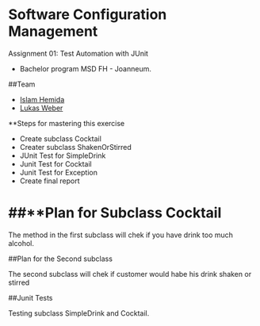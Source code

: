 # Software Configuration Management #

Assignment 01: Test Automation with JUnit

- Bachelor program MSD FH - Joanneum.


##Team
- [Islam Hemida][islam1992]
- [Lukas Weber][iamLukWeb]


**Steps for mastering this exercise 

- Create subclass Cocktail
- Creater subclass ShakenOrStirred
- JUnit Test for SimpleDrink
- Junit Test for Cocktail
- Junit Test for Exception
- Create final report

##**Plan for Subclass Cocktail
=====

The method in the first subclass will chek if you have drink too much alcohol. 

##Plan for the Second subclass 

The second subclass will chek if customer would habe his drink shaken or stirred

##Junit Tests

Testing subclass SimpleDrink and Cocktail. 



[islam1992]: https://github.com/Islam1992
[iamLukWeb]: https://github.com/iamWebLuk
